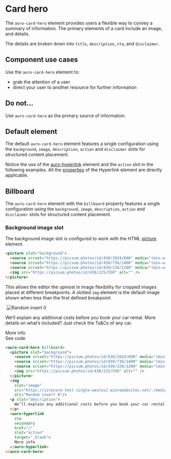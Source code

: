 # Card hero

The `auro-card-hero` element provides users a flexible way to convey a summary of information. The primary elements of a card include an image, and details.

The details are broken down into `title`, `description`, `cta`, and `disclaimer`.

## Component use cases

Use the `auro-card-hero` element to:

* grab the attention of a user
* direct your user to another resource for further information

## Do not...

Use `auro-card-hero` as the primary source of information.

## Default element

The default `auro-card-hero` element features a single configuration using the `background`, `image`, `description`, `action` and `disclaimer` slots for structured content placement.

Notice the use of the [auro-hyperlink](https://auro.alaskaair.com/components/auro/hyperlink) element and the `action` slot in the following examples. All the [properties](https://auro.alaskaair.com/components/auro/hyperlink/api) of the Hyperlink element are directly applicable.

## Billboard

The `auro-card-hero` element with the `billboard` property features a single configuration using the `background`, `image`, `description`, `action` and `disclaimer` slots for structured content placement.

### Background image slot

The background image slot is configured to work with the HTML [picture](https://developer.mozilla.org/en-US/docs/Web/HTML/Element/picture) element.

```html
<picture slot="background">
  <source srcset="https://picsum.photos/id/430/1024/600" media="(min-width: 736px)">
  <source srcset="https://picsum.photos/id/430/736/1400" media="(min-width: 375px)">
  <source srcset="https://picsum.photos/id/430/320/1200" media="(min-width: 320px)">
  <img src="https://picsum.photos/id/430/225/550" alt="" />
</picture>
```

This allows the editor the upmost in image flexibility for cropped images placed at different breakpoints. A slotted `img` element is the default image shown when less than the first defined breakpoint.

<div class="exampleWrapper">
  <auro-card-hero billboard>
    <picture slot="background">
      <source srcset="https://picsum.photos/id/430/1024/600" media="(min-width: 736px)">
      <source srcset="https://picsum.photos/id/430/736/1400" media="(min-width: 375px)">
      <source srcset="https://picsum.photos/id/430/320/1200" media="(min-width: 320px)">
      <img src="https://picsum.photos/id/430/225/550" alt="" />
    </picture>
    <img
      slot="image"
      src="https://sitecore-test-single-westus2.azurewebsites.net/-/media/Images/pages/examples/oneworld-travel-bright-Horizontal-300.png"
      alt="Random insert 0"/>
    <p slot="description">
      We’ll explain any additional costs before you book your car rental. More details on what’s included? Just check the Ts&Cs of any car.
    </p>
    <auro-hyperlink
      cta
      secondary
      href="/"
      slot="action"
      target="_blank">
      More info
    </auro-hyperlink>
  </auro-card-hero>
</div>

<auro-accordion lowProfile justifyRight>
<span slot="trigger">See code</span>

```html
<auro-card-hero billboard>
  <picture slot="background">
    <source srcset="https://picsum.photos/id/430/1024/600" media="(min-width: 736px)">
    <source srcset="https://picsum.photos/id/430/736/1400" media="(min-width: 375px)">
    <source srcset="https://picsum.photos/id/430/320/1200" media="(min-width: 320px)">
    <img src="https://picsum.photos/id/430/225/550" alt="" />
  </picture>
  <img
    slot="image"
    src="https://sitecore-test-single-westus2.azurewebsites.net/-/media/Images/pages/examples/oneworld-travel-bright-Horizontal-300.png"
    alt="Random insert 0"/>
  <p slot="description">
    We’ll explain any additional costs before you book your car rental. More details on what’s included? Just check the Ts&Cs of any car.
  </p>
  <auro-hyperlink
    cta
    secondary
    href="/"
    slot="action"
    target="_blank">
    More info
  </auro-hyperlink>
</auro-card-hero>
```

</auro-accordion>
